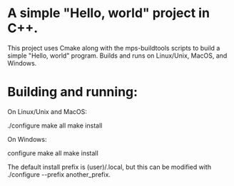 # A simple "Hello, world" project in C++.

This project uses Cmake along with the
mps-buildtools scripts to build a simple
"Hello, world" program. Builds and runs on
Linux/Unix, MacOS, and Windows.

# Building and running:

On Linux/Unix and MacOS:

  ./configure
  make all
  make install

On Windows:

  configure
  make all
  make install

The default install prefix is (user)/.local, but
this can be modified with ./configure --prefix another_prefix.
